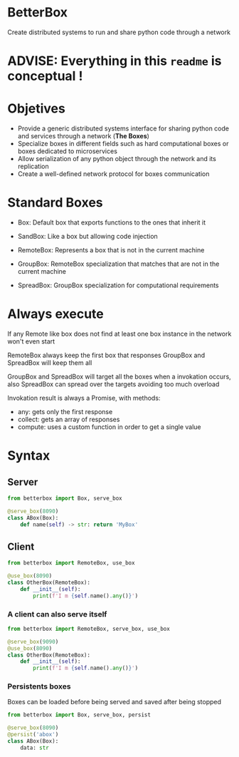 # BetterBox

Create distributed systems to run and share python code through a network

# ADVISE: Everything in this `readme` is **conceptual** !
# Objetives

- Provide a generic distributed systems interface for sharing python code and services through a network (**The Boxes**)
- Specialize boxes in different fields such as hard computational boxes or boxes dedicated to microservices
- Allow serialization of any python object through the network and its replication
- Create a well-defined network protocol for boxes communication

# Standard Boxes

- Box: Default box that exports functions to the ones that inherit it
- SandBox: Like a box but allowing code injection

- RemoteBox: Represents a box that is not in the current machine
- GroupBox: RemoteBox specialization that matches that are not in the current machine
- SpreadBox: GroupBox specialization for computational requirements

# Always execute

If any Remote like box does not find at least one box instance in the network won't even start

RemoteBox always keep the first box that responses
GroupBox and SpreadBox will keep them all

GroupBox and SpreadBox will target all the boxes when a invokation occurs, also SpreadBox can spread over the targets avoiding too much overload

Invokation result is always a Promise, with methods:
- any: gets only the first response
- collect: gets an array of responses
- compute: uses a custom function in order to get a single value

# Syntax

## Server

```python
from betterbox import Box, serve_box

@serve_box(8090)
class ABox(Box):
    def name(self) -> str: return 'MyBox'
```

## Client

```python
from betterbox import RemoteBox, use_box

@use_box(8090)
class OtherBox(RemoteBox):
    def __init__(self):
        print(f'I m {self.name().any()}')
```

### A client can also serve itself

```python
from betterbox import RemoteBox, serve_box, use_box

@serve_box(9090)
@use_box(8090)
class OtherBox(RemoteBox):
    def __init__(self):
        print(f'I m {self.name().any()}')
```

### Persistents boxes

Boxes can be loaded before being served and saved after being stopped

```python
from betterbox import Box, serve_box, persist

@serve_box(8090)
@persist('abox')
class ABox(Box):
    data: str
```